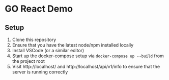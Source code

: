 # GO React Demo
## Setup
1. Clone this repository
2. Ensure that you have the latest node/npm installed locally
3. Install VSCode (or a similar editor)
4. Start up the docker-compose setup via `docker-compose up --build` from the project root
5. Visit http://localhost/ and http://localhost/api/v1/info to ensure that the server is running correctly
